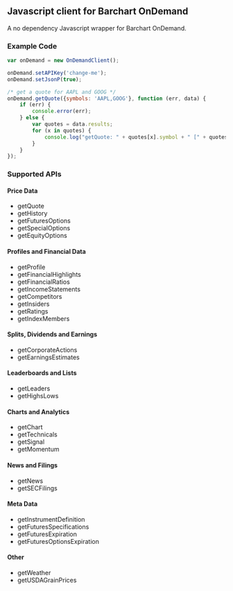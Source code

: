 ## Javascript client for Barchart OnDemand

A no dependency Javascript wrapper for Barchart OnDemand.

### Example Code

```javascript
var onDemand = new OnDemandClient();

onDemand.setAPIKey('change-me');
onDemand.setJsonP(true);

/* get a quote for AAPL and GOOG */
onDemand.getQuote({symbols: 'AAPL,GOOG'}, function (err, data) {
    if (err) {
        console.error(err);
    } else {
        var quotes = data.results;
        for (x in quotes) {
            console.log("getQuote: " + quotes[x].symbol + " [" + quotes[x].name + "] = " + JSON.stringify(quotes[x]));
        }
    }
});
```

### Supported APIs
#### Price Data
* getQuote
* getHistory
* getFuturesOptions
* getSpecialOptions
* getEquityOptions

#### Profiles and Financial Data
* getProfile
* getFinancialHighlights
* getFinancialRatios 
* getIncomeStatements 
* getCompetitors 
* getInsiders
* getRatings
* getIndexMembers

#### Splits, Dividends and Earnings
* getCorporateActions 
* getEarningsEstimates

#### Leaderboards and Lists
* getLeaders 
* getHighsLows 

#### Charts and Analytics
* getChart
* getTechnicals
* getSignal 
* getMomentum

#### News and Filings
* getNews
* getSECFilings

#### Meta Data
* getInstrumentDefinition 
* getFuturesSpecifications 
* getFuturesExpiration 
* getFuturesOptionsExpiration

#### Other
* getWeather
* getUSDAGrainPrices
